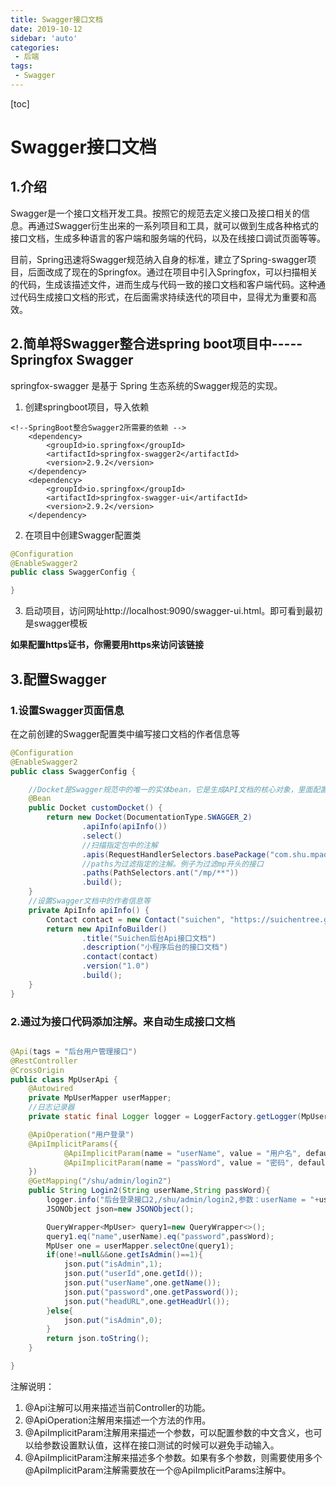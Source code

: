 ```yaml
---
title: Swagger接口文档
date: 2019-10-12
sidebar: 'auto'
categories: 
 - 后端
tags:
 - Swagger
---
```


[toc]

# Swagger接口文档

## 1.介绍

Swagger是一个接口文档开发工具。按照它的规范去定义接口及接口相关的信息。再通过Swagger衍生出来的一系列项目和工具，就可以做到生成各种格式的接口文档，生成多种语言的客户端和服务端的代码，以及在线接口调试页面等等。

目前，Spring迅速将Swagger规范纳入自身的标准，建立了Spring-swagger项目，后面改成了现在的Springfox。通过在项目中引入Springfox，可以扫描相关的代码，生成该描述文件，进而生成与代码一致的接口文档和客户端代码。这种通过代码生成接口文档的形式，在后面需求持续迭代的项目中，显得尤为重要和高效。


## 2.简单将Swagger整合进spring boot项目中-----Springfox Swagger

springfox-swagger 是基于 Spring 生态系统的Swagger规范的实现。

1. 创建springboot项目，导入依赖

```
<!--SpringBoot整合Swagger2所需要的依赖 -->
    <dependency>
        <groupId>io.springfox</groupId>
        <artifactId>springfox-swagger2</artifactId>
        <version>2.9.2</version>
    </dependency>
    <dependency>
        <groupId>io.springfox</groupId>
        <artifactId>springfox-swagger-ui</artifactId>
        <version>2.9.2</version>
    </dependency>

```


2. 在项目中创建Swagger配置类

```java
@Configuration
@EnableSwagger2
public class SwaggerConfig {

}
```

3. 启动项目，访问网址http://localhost:9090/swagger-ui.html。即可看到最初是swagger模板

**如果配置https证书，你需要用https来访问该链接**


## 3.配置Swagger

### 1.设置Swagger页面信息

在之前创建的Swagger配置类中编写接口文档的作者信息等

```java
@Configuration
@EnableSwagger2
public class SwaggerConfig {

    //Docket是Swagger规范中的唯一的实体bean，它是生成API文档的核心对象，里面配置一些必要的信息
    @Bean
    public Docket customDocket() {
        return new Docket(DocumentationType.SWAGGER_2)
                .apiInfo(apiInfo())
                .select()
                //扫描指定包中的注解
                .apis(RequestHandlerSelectors.basePackage("com.shu.mpadmin.controller"))
                //paths为过滤指定的注解。例子为过滤mp开头的接口
                .paths(PathSelectors.ant("/mp/**"))
                .build();
    }
    //设置Swagger文档中的作者信息等
    private ApiInfo apiInfo() {
        Contact contact = new Contact("suichen", "https://suichentree.github.io/", "18271801652@163.com");
        return new ApiInfoBuilder()
                .title("Suichen后台Api接口文档")
                .description("小程序后台的接口文档")
                .contact(contact)
                .version("1.0")
                .build();
    }
}

```

### 2.通过为接口代码添加注解。来自动生成接口文档

```java

@Api(tags = "后台用户管理接口")
@RestController
@CrossOrigin
public class MpUserApi {
    @Autowired
    private MpUserMapper userMapper;
    //日志记录器
    private static final Logger logger = LoggerFactory.getLogger(MpUserController.class);

    @ApiOperation("用户登录")
    @ApiImplicitParams({
            @ApiImplicitParam(name = "userName", value = "用户名", defaultValue = "admin"),
            @ApiImplicitParam(name = "passWord", value = "密码", defaultValue = "123456")
    })
    @GetMapping("/shu/admin/login2")
    public String Login2(String userName,String passWord){
        logger.info("后台登录接口2,/shu/admin/login2,参数：userName = "+userName+", passWord="+passWord);
        JSONObject json=new JSONObject();

        QueryWrapper<MpUser> query1=new QueryWrapper<>();
        query1.eq("name",userName).eq("password",passWord);
        MpUser one = userMapper.selectOne(query1);
        if(one!=null&&one.getIsAdmin()==1){
            json.put("isAdmin",1);
            json.put("userId",one.getId());
            json.put("userName",one.getName());
            json.put("password",one.getPassword());
            json.put("headURL",one.getHeadUrl());
        }else{
            json.put("isAdmin",0);
        }
        return json.toString();
    }

}
```

注解说明：

1. @Api注解可以用来描述当前Controller的功能。
2. @ApiOperation注解用来描述一个方法的作用。
3. @ApiImplicitParam注解用来描述一个参数，可以配置参数的中文含义，也可以给参数设置默认值，这样在接口测试的时候可以避免手动输入。
4. @ApiImplicitParam注解来描述多个参数。如果有多个参数，则需要使用多个@ApiImplicitParam注解需要放在一个@ApiImplicitParams注解中。
 


